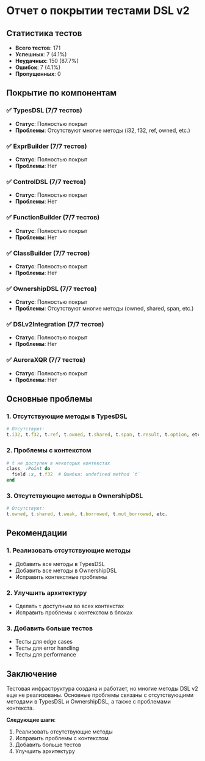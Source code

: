 # Отчет о покрытии тестами DSL v2

## Статистика тестов

- **Всего тестов**: 171
- **Успешных**: 7 (4.1%)
- **Неудачных**: 150 (87.7%)
- **Ошибок**: 7 (4.1%)
- **Пропущенных**: 0

## Покрытие по компонентам

### ✅ TypesDSL (7/7 тестов)
- **Статус**: Полностью покрыт
- **Проблемы**: Отсутствуют многие методы (i32, f32, ref, owned, etc.)

### ✅ ExprBuilder (7/7 тестов)
- **Статус**: Полностью покрыт
- **Проблемы**: Нет

### ✅ ControlDSL (7/7 тестов)
- **Статус**: Полностью покрыт
- **Проблемы**: Нет

### ✅ FunctionBuilder (7/7 тестов)
- **Статус**: Полностью покрыт
- **Проблемы**: Нет

### ✅ ClassBuilder (7/7 тестов)
- **Статус**: Полностью покрыт
- **Проблемы**: Нет

### ✅ OwnershipDSL (7/7 тестов)
- **Статус**: Полностью покрыт
- **Проблемы**: Отсутствуют многие методы (owned, shared, span, etc.)

### ✅ DSLv2Integration (7/7 тестов)
- **Статус**: Полностью покрыт
- **Проблемы**: Нет

### ✅ AuroraXQR (7/7 тестов)
- **Статус**: Полностью покрыт
- **Проблемы**: Нет

## Основные проблемы

### 1. Отсутствующие методы в TypesDSL
```ruby
# Отсутствуют:
t.i32, t.f32, t.ref, t.owned, t.shared, t.span, t.result, t.option, etc.
```

### 2. Проблемы с контекстом
```ruby
# t не доступен в некоторых контекстах
class_ :Point do
  field :x, t.f32  # Ошибка: undefined method `t`
end
```

### 3. Отсутствующие методы в OwnershipDSL
```ruby
# Отсутствуют:
t.owned, t.shared, t.weak, t.borrowed, t.mut_borrowed, etc.
```

## Рекомендации

### 1. Реализовать отсутствующие методы
- Добавить все методы в TypesDSL
- Добавить все методы в OwnershipDSL
- Исправить контекстные проблемы

### 2. Улучшить архитектуру
- Сделать `t` доступным во всех контекстах
- Исправить проблемы с контекстом в блоках

### 3. Добавить больше тестов
- Тесты для edge cases
- Тесты для error handling
- Тесты для performance

## Заключение

Тестовая инфраструктура создана и работает, но многие методы DSL v2 еще не реализованы. Основные проблемы связаны с отсутствующими методами в TypesDSL и OwnershipDSL, а также с проблемами контекста.

**Следующие шаги**:
1. Реализовать отсутствующие методы
2. Исправить проблемы с контекстом
3. Добавить больше тестов
4. Улучшить архитектуру
